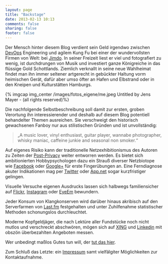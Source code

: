 ```yaml
---
layout: page
title: "Backstage"
date: 2013-02-13 10:13
comments: false
sharing: false
footer: false
---
```


Der Mensch hinter diesem Blog verdient sein Geld irgendwo zwischen [DevOps](http://en.wikipedia.org/wiki/DevOps "Wikipedia: DevOps") Engineering und agilem Kung Fu bei einer der wundervollsten Firmen von Welt: bei [Jimdo](http://www.jimdo.com "Jimdo - Pages to the People!"). In seiner Freizeit liest er viel und fotografiert zu wenig, ist durchdrungen von Musik und investiert ganze Königreiche in das flüssige Gold Schottlands. Ziemlich verknallt in seine neue Wahlheimat findet man ihn immer seltener artgerecht in gebückter Haltung vorm heimischen Gerät, dafür aber umso öfter an Hafen und Elbstrand oder in den Kneipen und Kulturstätten Hamburgs.

{% imgcap img_center /images/fotos_eigene/me.jpeg Untitled by Jens Mayer - (all rights reserved)%}

Die nachfolgende Selbstbeschreibung soll damit zur ersten, groben Verortung ihn interessierender und deshalb auf diesem Blog potentiell behandelter Themen ausreichen. Sie verschweigt den historisch gewachsenen Fanboy nur aus stilistischen Gründen und ist unvollständig:

>„A music lover, vinyl enthusiast, guitar player, wannabe photographer, whisky maniac, caffeine junkie and seasonal non smoker.“

Auf eigenes Risiko kann der traditionelle Netzexhibitionismus des Autoren zu Zeiten der [Post-Privacy](http://de.wikipedia.org/wiki/Post-Privacy "Wikipedia: Post-Privacy") weiter entworren werden. Es bietet sich ambitionierten Hobbypsychologen dazu ein Strauß diverser Netzbiotope wie [Facebook](https://www.facebook.com/jens.mayer "Facebook-Profil Jens Mayer") oder [Google+](https://plus.google.com/111775974068560084573 "Google+-Profil Jens Mayer") für erste Fingerübungen an. Eine Ferndiagnose akuter Indikationen mag per [Twitter](https://twitter.com/winterriot "Twitter-Stream Jens Mayer") oder [App.net](https://alpha.app.net/winterriot "Jens Mayer auf App.net") sogar kurzfristiger gelingen.

Visuelle Versuche eigenen Ausdrucks lassen sich halbwegs familiensicher auf [Flickr](http://www.flickr.com/photos/basq/ "Flickr-Profil Jens Mayer"), [Instagram](http://instagram.com/basquiat "Instagram-Profil Jens Mayer") oder  [EyeEm](http://www.eyeem.com/u/jensmayer "EyeEm-Profil Jens Mayer") bewundern.

Jeder Konsum von Klangkonserven wird darüber hinaus akribisch auf den Serverfarmen von
[Last.fm](http://www.last.fm/user/basq "Last.fm-Profil Jens Mayer") festgehalten und unter Zuhilfenahme statistischer Methoden schonungslos durchleuchtet.

Moderne Kopfgeldjäger, die nach Lektüre aller Fundstücke noch nicht mutlos und verschreckt abschwören, mögen sich auf [XING](https://www.xing.com/profile/Jens_Mayer2 "XING-Profil Jens Mayer") und [Linkedin](http://www.linkedin.com/in/jensmayer "Linkedin-Profil Jens Mayer") mit obszön überbezahlten Angeboten messen.

Wer unbedingt maßlos Gutes tun will, der [tut das hier](http://www.amazon.de/gp/registry/registry.html?ie=UTF8&type=wishlist&id=38FI6BLISOJV7 "Amazon Wishlist: Jens Mayer").

Zum Schluß das Letzte: ein [Impressum](/pages/impressum/ "Impressum") samt vielfälgiter  Möglichkeiten zur Kontaktaufnahme.
